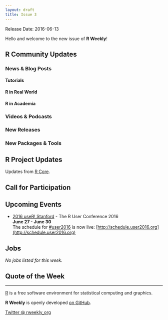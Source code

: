 ```yaml
---
layout: draft
title: Issue 3
---
```


Release Date: 2016-06-13

Hello and welcome to the new issue of **R Weekly**!

## R Community Updates

### News & Blog Posts

#### Tutorials



#### R in Real World



#### R in Academia


### Videos & Podcasts



### New Releases





### New Packages & Tools



## R Project Updates

Updates from [R Core](http://developer.r-project.org/blosxom.cgi/R-devel/NEWS).



## Call for Participation



## Upcoming Events

+ [2016 useR! Stanford](http://user2016.org/) - The R User Conference 2016<br /> **June 27 - June 30** <br> The schedule for [#user2016](https://twitter.com/hashtag/user2016) is now live: [http://schedule.user2016.org](http://schedule.user2016.org)

## Jobs

*No jobs listed for this week.*

## Quote of the Week


<HR />

[R](https://www.r-project.org/) is a free software environment for statistical computing and graphics. 

**R Weekly** is openly developed [on GitHub](https://github.com/rweekly/rweekly.org).

[Twitter @ rweekly_org](https://twitter.com/rweekly_org)

<p><small id="page_view">&nbsp;</small></p>
